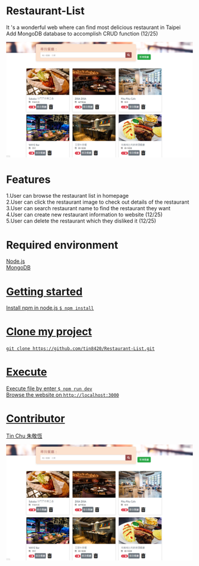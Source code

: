 # Restaurant-List
It 's a wonderful web where can find most delicious restaurant in Taipei<br>
Add MongoDB database to accomplish CRUD function (12/25)<br>


![abc](https://github.com/tin8420/Restaurant-List/blob/master/%E9%A4%90%E5%BB%B3%E6%B8%85%E5%96%AE.png)

# Features
1.User can browse the restaurant list in homepage <br>
2.User can click the restaurant image to check out details of the restaurant <br>
3.User can search restaurant name to find the restaurant they want <br>
4.User can create new restaurant information to website  (12/25) <br>
5.User can delete the restaurant which they disliked it (12/25) <br>

#  Required environment
<a href="https://nodejs.org/en/">Node.js <br>
 <a href="https://www.mongodb.com/">MongoDB
   


# Getting started 
Install npm in node.js
  <code>$ npm install</code> <br>
 
# Clone my project 
`git clone https://github.com/tin8420/Restaurant-List.git`
# Execute 
Execute file by enter 
<code>$ npm run dev</code>
<br>
Browse the website on
<code>http://localhost:3000</code>

# Contributor
Tin Chu 朱敬恆

![abc](https://github.com/tin8420/Restaurant-List/blob/master/%E9%A4%90%E5%BB%B3%E6%B8%85%E5%96%AE.png)
